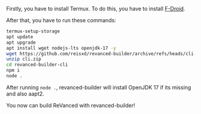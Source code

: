 Firstly, you have to install Termux. To do this, you have to install [F-Droid](https://f-droid.org/).

After that, you have to run these commands:

```bash
termux-setup-storage
apt update
apt upgrade
apt install wget nodejs-lts openjdk-17 -y
wget https://github.com/reisxd/revanced-builder/archive/refs/heads/cli.zip
unzip cli.zip
cd revanced-builder-cli
npm i
node .
```

After running `node .`, revanced-builder will install OpenJDK 17 if its missing and also aapt2. 

You now can build ReVanced with revanced-builder!